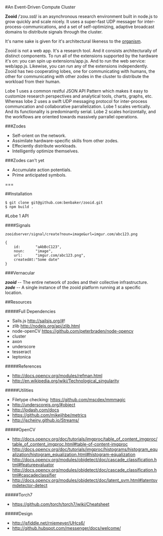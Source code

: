 #An Event-Driven Compute Cluster 

**Zooid** /ˈzoʊ.ɔɪd/ is an asynchronous research environment built in node.js to grow quickly and scale nicely. It uses a super-fast UDP messager for inter-process-communications, and a set of self-optimizing, adaptive broadcast domains to distribute signals through the cluster. 

It's name sake is given for it's architectural likeness to the
 <a href="http://en.wikipedia.org/wiki/Zooid" title="http://en.wikipedia.org/wiki/Zooid">
 organism</a>.

Zooid is not a web app. It's a research tool. And it consists architecturally of distinct components. To run all of the extensions supported by the hardware it's on: you can spin up extensions/app.js. And to run the web service: web/app.js.  Likewise, you can run any of the extensions independently. Zooid has two cooperating lobes, one for communicating with humans, the other for communicating with other zodes in the cluster to distribute the workload from their human.

Lobe 1 uses a common restful JSON API Pattern which makes it easy to customize research perspectives and analytical tools, charts, graphs, etc. Whereas lobe 2 uses a swift UDP messaging protocol for inter-process communcation and collaborative parrallelization. Lobe 1 scales vertically. And its functionality is predominantly serial. Lobe 2 scales horizontally, and the workflows are oriented towards massively parrallel operations. 

###Zodes 

- Self-orient on the network.
- Assimilate hardware-specific skills from other zodes.
- Effeciently distribute workloads.
- Intelligently optimize themselves.


###Zodes can't yet

- Accumulate action potentials.
- Prime anticipated symbols.

===

##Installation

	$ git clone git@github.com:benbaker/zooid.git
	$ npm build .
	
#Lobe 1 API



####Signals

    zooidserver/signal/create?noun=image&url=imgur.com/abc123.png
    
    {
    	id:       "aAbBcC123",
    	noun:     "image",
    	url:      "imgur.com/abc123.png",
    	createdAt:"Some date"
    }
    





<!--
####Services

    
    Service.create({ 
        listener:"image", type:"CUDA", lib:"/nouns/detectFaces" 
    });-->
    
    
    
###Vernacular

***zooid*** -- The entire network of zodes and their collective infrastructure.
***zode*** -- A single instance of the zooid platform running at a specific location.

    
    
##Resources

#####Full Dependencies

- Sails.js http://sailsjs.org/#!
- zlib http://nodejs.org/api/zlib.html
- node-openCV https://github.com/peterbraden/node-opencv
- cluster
- axon
- underscore
- tesseract
- leptonica

#####References
- http://docs.opencv.org/modules/refman.html
- http://en.wikipedia.org/wiki/Technological_singularity

#####Utilities

- Filetype checking: https://github.com/mscdex/mmmagic
- http://underscorejs.org/#object
- http://lodash.com/docs
- https://github.com/mikejihbe/metrics
- http://jscheiny.github.io/Streams/

#####OpenCV

- http://docs.opencv.org/doc/tutorials/imgproc/table_of_content_imgproc/table_of_content_imgproc.html#table-of-content-imgproc
- http://docs.opencv.org/doc/tutorials/imgproc/histograms/histogram_equalization/histogram_equalization.html#histogram-equalization
- http://docs.opencv.org/modules/objdetect/doc/cascade_classification.html#featureevaluator
- http://docs.opencv.org/modules/objdetect/doc/cascade_classification.html#cascadeclassifier
- http://docs.opencv.org/modules/objdetect/doc/latent_svm.html#latentsvmdetector-detect

#####Torch7
- https://github.com/torch/torch7/wiki/Cheatsheet

#####Design
- http://jsfiddle.net/rniemeyer/UHcs6/
- http://github.hubspot.com/messenger/docs/welcome/
